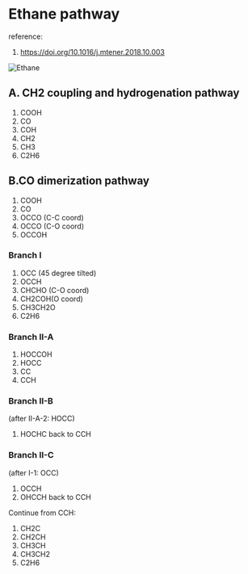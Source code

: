 # Ethane pathway

reference: 
1. https://doi.org/10.1016/j.mtener.2018.10.003

![Ethane](./Ethane.jpg) 
## A. CH2 coupling and hydrogenation pathway
1. COOH
2. CO
3. COH
4. CH2
5. CH3
6. C2H6

## B.CO dimerization pathway
1. COOH
2. CO
3. OCCO (C-C coord)
4. OCCO (C-O coord)
5. OCCOH

### Branch I
1. OCC (45 degree tilted)
2. OCCH
3. CHCHO (C-O coord)
4. CH2COH(O coord)
5. CH3CH2O
6. C2H6

### Branch II-A
1. HOCCOH
2. HOCC
3. CC
4. CCH

### Branch II-B
(after II-A-2: HOCC) 
1. HOCHC
back to CCH

### Branch II-C
(after I-1: OCC)
1. OCCH
2. OHCCH
back to CCH

Continue from CCH:
1. CH2C
2. CH2CH
3. CH3CH
4. CH3CH2
5. C2H6

